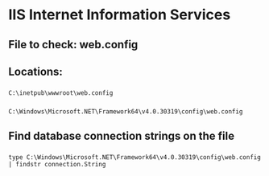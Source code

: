 # IIS Internet Information Services

## File to check: web.config

## Locations:

### 

    C:\inetpub\wwwroot\web.config

### 

    C:\Windows\Microsoft.NET\Framework64\v4.0.30319\config\web.config

## Find database connection strings on the file

### 

    type C:\Windows\Microsoft.NET\Framework64\v4.0.30319\config\web.config | findstr connection.String
